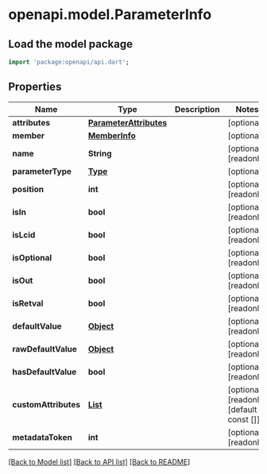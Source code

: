 # openapi.model.ParameterInfo

## Load the model package
```dart
import 'package:openapi/api.dart';
```

## Properties
Name | Type | Description | Notes
------------ | ------------- | ------------- | -------------
**attributes** | [**ParameterAttributes**](ParameterAttributes.md) |  | [optional] 
**member** | [**MemberInfo**](MemberInfo.md) |  | [optional] 
**name** | **String** |  | [optional] [readonly] 
**parameterType** | [**Type**](Type.md) |  | [optional] 
**position** | **int** |  | [optional] [readonly] 
**isIn** | **bool** |  | [optional] [readonly] 
**isLcid** | **bool** |  | [optional] [readonly] 
**isOptional** | **bool** |  | [optional] [readonly] 
**isOut** | **bool** |  | [optional] [readonly] 
**isRetval** | **bool** |  | [optional] [readonly] 
**defaultValue** | [**Object**](.md) |  | [optional] [readonly] 
**rawDefaultValue** | [**Object**](.md) |  | [optional] [readonly] 
**hasDefaultValue** | **bool** |  | [optional] [readonly] 
**customAttributes** | [**List<CustomAttributeData>**](CustomAttributeData.md) |  | [optional] [readonly] [default to const []]
**metadataToken** | **int** |  | [optional] [readonly] 

[[Back to Model list]](../README.md#documentation-for-models) [[Back to API list]](../README.md#documentation-for-api-endpoints) [[Back to README]](../README.md)


